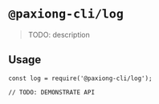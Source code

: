 # `@paxiong-cli/log`

> TODO: description

## Usage

```
const log = require('@paxiong-cli/log');

// TODO: DEMONSTRATE API
```
